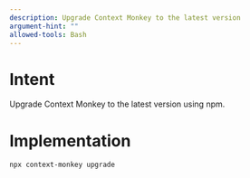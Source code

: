 ```yaml
---
description: Upgrade Context Monkey to the latest version
argument-hint: ""
allowed-tools: Bash
---
```


# Intent

Upgrade Context Monkey to the latest version using npm.

# Implementation

```bash
npx context-monkey upgrade
```